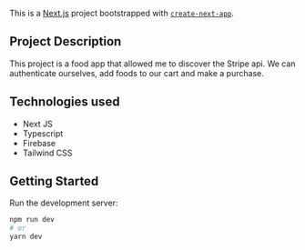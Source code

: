 This is a [Next.js](https://nextjs.org/) project bootstrapped with [`create-next-app`](https://github.com/vercel/next.js/tree/canary/packages/create-next-app).

## Project Description

This project is a food app that allowed me to discover the Stripe api. We can authenticate ourselves, add foods to our cart and make a purchase.

## Technologies used

- Next JS
- Typescript
- Firebase
- Tailwind CSS

## Getting Started

Run the development server:

```bash
npm run dev
# or
yarn dev
```
